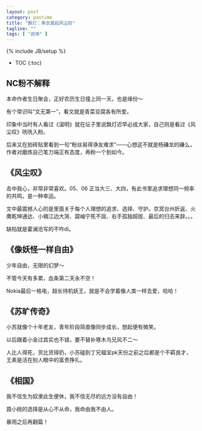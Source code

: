 ```yaml
---
layout: post
category: pastime
title: "飘灯：素衣莫起风尘叹"
tagline: ""
tags: [ "武侠" ]
---
```


{% include JB/setup %}

* TOC
{:toc}

## NC粉不解释

本命作者生日聚会，正好农历生日撞上同一天，也是缘份～

有个常识叫“文无第一”，看文就是青菜豆腐各有所爱。

印象中当时有人看过《温明》就在坛子里说飘灯迟早必成大家，自己则是看过《风尘叹》咣咣入粉。

后来又在拍砖贴里看到一句“粉丝易得诤友难求”——心想这不就是杨磏龙的磏么，作者对磨炼自己笔力端正有态度，再粉一个到如今。

## 《风尘叹》

击中我心，非常非常喜欢。05、06 正当大三、大四，有此书里追求理想同一频率的共鸣，是一种幸运。

文中最震撼人心的是里面关于每个人理想的追求、选择、守护。京冥台州折返、火鹰乾坤通达、小楠江边大哭、碧岫宁死不屈、右手孤独超拔、最后的归去来辞。。。

缺陷就是霍澜沧写的不咋di。

## 《像妖怪一样自由》

少年自由，无限的幻梦～

不管今天有多累，血条第二天永不空！

Nokia最后一格电，超长待机妖王，就是不会学着像人类一样去爱，哈哈！

## 《苏旷传奇》

小苏就像个十年老友，青年阶段简直像同步成长，想起便有微笑。

以后跟着小金过其实也不错，要不替补啄木鸟兄风不二～

人比人得死，货比货得扔，小苏碰到丁兄福宝pk天份之前之后都是个不羁良才，王素是活在别人眼中的富贵挣扎。

## 《相国》

我不信生为奴隶此生便休，我不信无尽的远方没有自由！

聂小桃的选择是从心不从命，我命由我不由人。

暴雨之后再翻篇！
